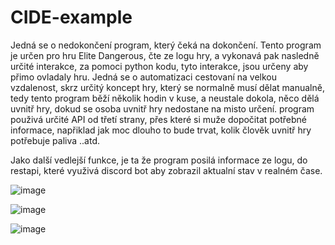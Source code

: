 ﻿# CIDE-example
Jedná se o nedokončení program, který čeká na dokončení. Tento program je určen pro hru Elite Dangerous, čte ze logu hry, a vykonavá pak nasledně určité interakce, za pomoci python kodu, tyto interakce, jsou určeny aby přimo ovladaly hru. Jedná se o automatizaci cestovaní na velkou vzdalenost, skrz určitý koncept hry, který se normalně musí dělat manualně, tedy tento program běží několik hodin v kuse, a neustale dokola, něco dělá uvnitř hry, dokud se osoba uvnitř hry nedostane na misto určení. program použivá určité API od třetí strany, přes které si muže dopočitat potřebné informace, napřiklad jak moc dlouho to bude trvat, kolik člověk uvnitř hry potřebuje paliva ..atd.

Jako další vedlejší funkce, je ta že program posilá informace ze logu, do restapi, které využivá discord bot aby zobrazil aktualní stav v realném čase.

![image](https://user-images.githubusercontent.com/76946156/116946721-26646280-ac7b-11eb-913f-517b7743d8f8.png)

![image](https://user-images.githubusercontent.com/76946156/116946622-eb622f00-ac7a-11eb-8bd3-057c6462e73e.png)

![image](https://user-images.githubusercontent.com/76946156/116946677-0d5bb180-ac7b-11eb-98c5-441e8d73c12a.png)
